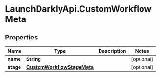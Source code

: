 # LaunchDarklyApi.CustomWorkflowMeta

## Properties

Name | Type | Description | Notes
------------ | ------------- | ------------- | -------------
**name** | **String** |  | [optional] 
**stage** | [**CustomWorkflowStageMeta**](CustomWorkflowStageMeta.md) |  | [optional] 


